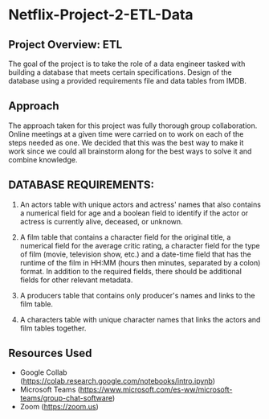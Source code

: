 # Netflix-Project-2-ETL-Data



## **Project Overview: ETL**

The goal of the project is to take the role of a data engineer tasked with building a database that meets certain specifications.
Design of the database using a provided requirements file and data tables from IMDB.


## **Approach**
The approach taken for this project was fully thorough group collaboration. Online meetings at a given time were carried on to work on each of the steps needed as one. We decided that this was the best way to make it work since we could all brainstorm along for the best ways to solve it and combine knowledge.

## **DATABASE REQUIREMENTS:**


1. An actors table with unique actors and actress' names that also contains a numerical field for age and a boolean field to identify if the actor or actress is currently alive, deceased, or unknown.

2. A film table that contains a character field for the original title, a numerical field for the average critic rating, a character field for the type of film (movie, television show, etc.) and a date-time field that has the runtime of the film in HH:MM (hours then minutes, separated by a colon) format. In addition to the required fields, there should be additional fields for other relevant metadata.

3. A producers table that contains only producer's names and links to the film table.

4. A characters table with unique character names that links the actors and film tables together.

## **Resources Used**

* Google Collab (https://colab.research.google.com/notebooks/intro.ipynb)
* Microsoft Teams (https://www.microsoft.com/es-ww/microsoft-teams/group-chat-software)
* Zoom (https://zoom.us)
